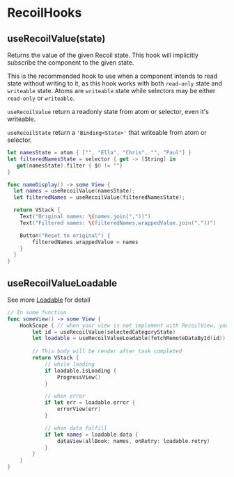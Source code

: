 # RecoilHooks

## useRecoilValue(state)

Returns the value of the given Recoil state. This hook will implicitly subscribe the component to the given state. 

This is the recommended hook to use when a component intends to read state without writing to it, as this hook works with both `read-only` state and `writeable` state. Atoms are `writeable` state while selectors may be either `read-only` or `writeable`. 

`useRecoilValue` return a readonly state from atom or selector, even it's writeable.

`useRecoilState` return a `'Binding<State>'` that writeable from atom or selector.


```swift
let namesState = atom { ["", "Ella", "Chris", "", "Paul"] }
let filteredNamesState = selector { get -> [String] in
   get(namesState).filter { $0 != ""}
}

func nameDisplay() -> some View {
  let names = useRecoilValue(namesState);
  let filteredNames = useRecoilValue(filteredNamesState);

  return VStack {
    Text("Original names: \(names.join(","))")
    Text("Filtered names: \(filteredNames.wrappedValue.join(","))")

    Button("Reset to original") {
        filteredNames.wrappedValue = names
    }
  }
}
```

## useRecoilValueLoadable

See more [Loadable](Loadable.md) for detail

```swift
// In some function
func someView() -> some View {
    HookScope { // when your view is not implement with RecoilView, you have to use `HookScope`
        let id = useRecoilValue(selectedCategoryState)
        let loadable = useRecoilValueLoadable(fetchRemoteDataById(id))
        
        // This body will be render after task completed
        return VStack {
            // while loading
            if loadable.isLoading {
                ProgressView()
            }

            // when error
            if let err = loadable.error {
                errorView(err)
            }

            // when data fulfill
            if let names = loadable.data {
                dataView(allBook: names, onRetry: loadable.retry)
            }
        }
    }
}
```

